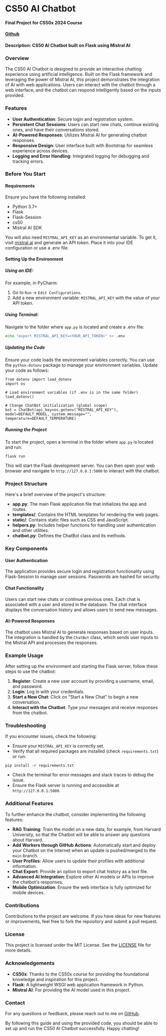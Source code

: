 # CS50 AI Chatbot

#### Final Project for CS50x 2024 Course

#### [Github](https://github.com/akrothschild/ai_chatbot_flask)

#### Description: CS50 AI Chatbot built on Flask using Mistral AI

### Overview

The CS50 AI Chatbot is designed to provide an interactive chatting experience using artificial intelligence. Built on
the Flask framework and leveraging the power of Mistral AI, this project demonstrates the integration of AI with web
applications. Users can interact with the chatbot through a web interface, and the chatbot can respond intelligently
based on the inputs provided.

### Features

- **User Authentication**: Secure login and registration system.
- **Persistent Chat Sessions**: Users can start new chats, continue existing ones, and have their conversations stored.
- **AI-Powered Responses**: Utilizes Mistral AI for generating chatbot responses.
- **Responsive Design**: User interface built with Bootstrap for seamless experience across devices.
- **Logging and Error Handling**: Integrated logging for debugging and tracking errors.

### Before You Start

#### Requirements

Ensure you have the following installed:

- Python 3.7+
- Flask
- Flask-Session
- cs50
- Mistral AI SDK

You will also need `MISTRAL_API_KEY` as an environmental variable. To get it, visit [mistral.ai](https://mistral.ai) and
generate an API token. Place it into your IDE configuration or use a .env file.

#### Setting Up the Environment

##### Using an IDE:

For example, in PyCharm:

1. Go to `Run` -> `Edit Configurations`.
2. Add a new environment variable: `MISTRAL_API_KEY` with the value of your API token.

##### Using Terminal:

Navigate to the folder where `app.py` is located and create a .env file:

```bash
echo "export MISTRAL_API_KEY=<YOUR_API_TOKEN>" >> .env
```

##### Updating the Code

Ensure your code loads the environment variables correctly. You can use the `python-dotenv` package to manage your
environment variables. Update your code as follows:

```PPython
from dotenv import load_dotenv
import os

# Load environment variables (if .env is in the same folder)
load_dotenv()

# Change ChatBot initialization (global scope)
bot = ChatBot(api_key=os.getenv("MISTRAL_API_KEY"), model=DEFAULT_MODEL, system_message="", temperature=DEFAULT_TEMPERATURE)
```

##### Running the Project
To start the project, open a terminal in the folder where `app.py` is located and run:

```BBash
flask run
```

This will start the Flask development server. You can then open your web browser and navigate to `http://127.0.0.1:5000` to interact with the chatbot.

### Project Structure
Here's a brief overview of the project's structure:

- **app.py**: The main Flask application file that initializes the app and routes.
- **templates/**: Contains the HTML templates for rendering the web pages.
- **static/**: Contains static files such as CSS and JavaScript.
- **helpers.py**: Includes helper functions for handling user authentication and other utilities.
- **chatbot.py**: Defines the ChatBot class and its methods.

### Key Components

#### User Authentication
The application provides secure login and registration functionality using Flask-Session to manage user sessions. Passwords are hashed for security.

#### Chat Functionality
Users can start new chats or continue previous ones. Each chat is associated with a user and stored in the database. The chat interface displays the conversation history and allows users to send new messages.

#### AI-Powered Responses
The chatbot uses Mistral AI to generate responses based on user inputs. The integration is handled by the `ChatBot` class, which sends user inputs to the Mistral API and processes the responses.

### Example Usage
After setting up the environment and starting the Flask server, follow these steps to use the chatbot:
1. **Register**: Create a new user account by providing a username, email, and password.
2. **Login**: Log in with your credentials.
3. **Start a New Chat**: Click on "Start a New Chat" to begin a new conversation.
4. **Interact with the Chatbot**: Type your messages and receive responses from the chatbot.

### Troubleshooting
If you encounter issues, check the following:
- Ensure your `MISTRAL_API_KEY` is correctly set.
- Verify that all required packages are installed (check `requirements.txt`) or run:
```BBash
pip install -r requirements.txt
```
- Check the terminal for error messages and stack traces to debug the issue.
- Ensure the Flask server is running and accessible at `http://127.0.0.1:5000`.

### Additional Features
To further enhance the chatbot, consider implementing the following features:
- **RAG Training**: Train the model on a new data, for example, from Harvard University, so that the Chatbot will be able to answer any questions about Harvard.
- **Add Workers through GitHub Actions**: Automatically start and deploy your Chatbot on the Internet when an update is pushed/merged to the `main` branch.
- **User Profiles**: Allow users to update their profiles with additional information.
- **Chat Export**: Provide an option to export chat history as a text file.
- **Advanced AI Integration**: Explore other AI models or APIs to improve the chatbot's responses.
- **Mobile Optimization**: Ensure the web interface is fully optimized for mobile devices.

### Contributions
Contributions to the project are welcome. If you have ideas for new features or improvements, feel free to fork the repository and submit a pull request.

### License
This project is licensed under the MIT License. See the [LICENSE](LICENSE) file for more details.

### Acknowledgements
- **CS50x**: Thanks to the CS50x course for providing the foundational knowledge and inspiration for this project.
- **Flask**: A lightweight WSGI web application framework in Python.
- **Mistral AI**: For providing the AI model used in this project.

### Contact
For any questions or feedback, please reach out to me on [GitHub](https://github.com/akrothschild).

By following this guide and using the provided code, you should be able to set up and run the CS50 AI Chatbot successfully. Happy chatting!
